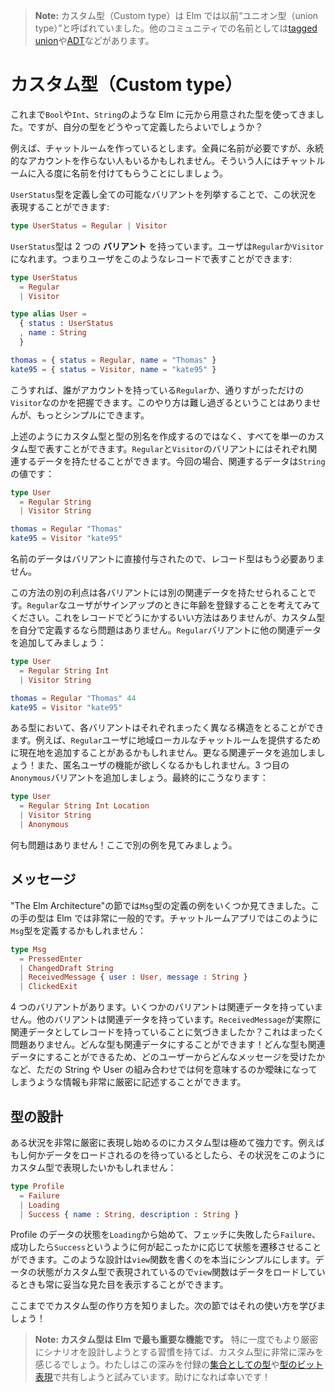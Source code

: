 <!--
> **Note:** Custom types used to be referred to as “union types” in Elm. Names from other communities include [tagged unions](https://en.wikipedia.org/wiki/Tagged_union) and [ADTs](https://en.wikipedia.org/wiki/Algebraic_data_type).
-->

> **Note:** カスタム型（Custom type）は Elm では以前“ユニオン型（union type）”と呼ばれていました。他のコミュニティでの名前としては[tagged union](https://en.wikipedia.org/wiki/Tagged_union)や[ADT](https://en.wikipedia.org/wiki/Algebraic_data_type)などがあります。

<!--
# Custom Types
-->

# カスタム型（Custom type）

<!--
So far we have seen a bunch of types like `Bool`, `Int`, and `String`. But how do we define our own?
-->

これまで`Bool`や`Int`、`String`のような Elm に元から用意された型を使ってきました。ですが、自分の型をどうやって定義したらよいでしょうか？

<!--
Say we are making a chat room. Everyone needs a name, but maybe some users do not have a permanent account. They just give a name each time they show up.
-->

例えば、チャットルームを作っているとします。全員に名前が必要ですが、永続的なアカウントを作らない人もいるかもしれません。そういう人にはチャットルームに入る度に名前を付けてもらうことにしましょう。

<!--
We can describe this situation by defining a `UserStatus` type, listing all the possible variations:
-->

`UserStatus`型を定義し全ての可能なバリアントを列挙することで、この状況を表現することができます:

```elm
type UserStatus = Regular | Visitor
```

<!--
The `UserStatus` type has two **variants**. Someone can be a `Regular` or a `Visitor`. So we could represent a user as a record like this:
-->

`UserStatus`型は 2 つの **バリアント** を持っています。ユーザは`Regular`か`Visitor`になれます。つまりユーザをこのようなレコードで表すことができます:

```elm
type UserStatus
  = Regular
  | Visitor

type alias User =
  { status : UserStatus
  , name : String
  }

thomas = { status = Regular, name = "Thomas" }
kate95 = { status = Visitor, name = "kate95" }
```

<!--
So now we can track if someone is a `Regular` with an account or a `Visitor` who is just passing through. It is not too tough, but we can make it simpler!
-->

こうすれば、誰がアカウントを持っている`Regular`か、通りすがっただけの`Visitor`なのかを把握できます。このやり方は難し過ぎるということはありませんが、もっとシンプルにできます。

<!--
Rather than creating a custom type and a type alias, we can represent all this with just a single custom type. The `Regular` and `Visitor` variants each have an associated data. In our case, the associated data is a `String` value:
-->

上述のようにカスタム型と型の別名を作成するのではなく、すべてを単一のカスタム型で表すことができます。`Regular`と`Visitor`のバリアントにはそれぞれ関連するデータを持たせることができます。今回の場合、関連するデータは`String`の値です：

```elm
type User
  = Regular String
  | Visitor String

thomas = Regular "Thomas"
kate95 = Visitor "kate95"
```

<!--
The data is attached directly to the variant, so there is no need for the record anymore.
-->

名前のデータはバリアントに直接付与されたので、レコード型はもう必要ありません。

<!--
Another benefit of this approach is that each variant can have different associated data. Say that `Regular` users gave their age when they signed up. There is no nice way to capture that with records, but when you define your own custom type it is no problem. We add some associated data to the `Regular` variant:
-->

この方法の別の利点は各バリアントには別の関連データを持たせられることです。`Regular`なユーザがサインアップのときに年齢を登録することを考えてみてください。これをレコードでどうにかするいい方法はありませんが、カスタム型を自分で定義するなら問題はありません。`Regular`バリアントに他の関連データを追加してみましょう：

```elm
type User
  = Regular String Int
  | Visitor String

thomas = Regular "Thomas" 44
kate95 = Visitor "kate95"
```

<!--
The different variants of a type can diverge quite dramatically. For example, maybe we add location for `Regular` users so we can suggest regional chat rooms. Add more associated data! Or maybe we want to have anonymous users. Add a third variant called `Anonymous`. Maybe we end up with:
-->

ある型において、各バリアントはそれぞれまったく異なる構造をとることができます。例えば、`Regular`ユーザに地域ローカルなチャットルームを提供するために現在地を追加することがあるかもしれません。更なる関連データを追加しましょう！また、匿名ユーザの機能が欲しくなるかもしれません。3 つ目の`Anonymous`バリアントを追加しましょう。最終的にこうなります：

```elm
type User
  = Regular String Int Location
  | Visitor String
  | Anonymous
```

<!--
No problem! Let’s see some other examples now.
-->

何も問題はありません！ここで別の例を見てみましょう。

<!--
## Messages
-->

## メッセージ

<!--
In the architecture section, we saw a couple of examples of defining a `Msg` type. This sort of type is extremely common in Elm. In our chat room, we might define a `Msg` type like this:
-->

"The Elm Architecture"の節では`Msg`型の定義の例をいくつか見てきました。この手の型は Elm では非常に一般的です。チャットルームアプリではこのように`Msg`型を定義するかもしれません：

```elm
type Msg
  = PressedEnter
  | ChangedDraft String
  | ReceivedMessage { user : User, message : String }
  | ClickedExit
```

<!--
We have four variants. Some variants have no associated data, others have a bunch. Notice that `ReceivedMessage` actually has a record as associated data. That is totally fine. Any type can be associated data! This allows you to describe interactions in your application very precisely.
-->

4 つのバリアントがあります。いくつかのバリアントは関連データを持っていません。他のバリアントは関連データを持っています。`ReceivedMessage`が実際に関連データとしてレコードを持っていることに気づきましたか？これはまったく問題ありません。どんな型も関連データにすることができます！どんな型も関連データにすることができるため、どのユーザーからどんなメッセージを受けたかなど、ただの String や User の組み合わせでは何を意味するのか曖昧になってしまうような情報も非常に厳密に記述することができます。

<!--
## Modeling
-->

## 型の設計

<!--
Custom types become extremely powerful when you start modeling situations very precisely. For example, if you are waiting for some data to load, you might want to model it with a custom type like this:
-->

ある状況を非常に厳密に表現し始めるのにカスタム型は極めて強力です。例えばもし何かデータをロードされるのを待っているとしたら、その状況をこのようにカスタム型で表現したいかもしれません：

```elm
type Profile
  = Failure
  | Loading
  | Success { name : String, description : String }
```

<!--
So you can start in the `Loading` state and then transition to `Failure` or `Success` depending on what happens. This makes it really simple to write a `view` function that always shows something reasonable when data is loading.
-->

Profile のデータの状態を`Loading`から始めて、フェッチに失敗したら`Failure`、成功したら`Success`というように何が起こったかに応じて状態を遷移させることができます。このような設計は`view`関数を書くのを本当にシンプルにします。データの状態がカスタム型で表現されているので`view`関数はデータをロードしているときも常に妥当な見た目を表示することができます。

<!--
Now we know how to create custom types, the next section will show how to use them!
-->

ここまででカスタム型の作り方を知りました。次の節ではそれの使い方を学びましょう！

<!--
> **Note: Custom types are the most important feature in Elm.** They have a lot of depth, especially once you get in the habit of trying to model scenarios more precisely. I tried to share some of this depth in [Types as Sets](/appendix/types_as_sets.html) and [Types as Bits](/appendix/types_as_bits.html) in the appendix. I hope you find them helpful!
-->

> **Note: カスタム型は Elm で最も重要な機能です。** 特に一度でもより厳密にシナリオを設計しようとする習慣を持てば、カスタム型に非常に深みを感じるでしょう。わたしはこの深みを付録の[集合としての型](/appendix/types_as_sets.html)や[型のビット表現](/appendix/types_as_bits.html)で共有しようと試みています。助けになれば幸いです！
